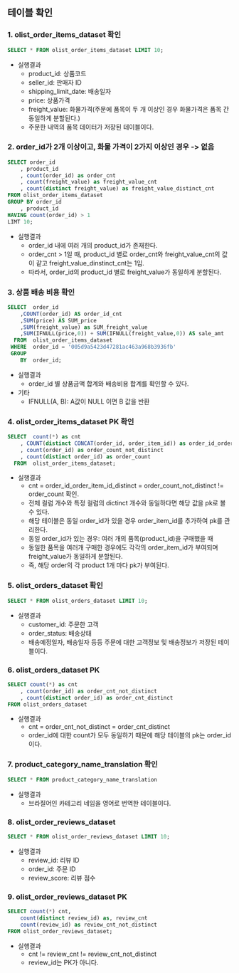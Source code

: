 ## 테이블 확인
### 1. olist_order_items_dataset 확인
``` sql
SELECT * FROM olist_order_items_dataset LIMIT 10;
```
- 실행결과
  - product_id: 상품코드
  - seller_id: 판매자 ID
  - shipping_limit_date: 배송일자
  - price: 상품가격
  - freight_value: 화물가격(주문에 품목이 두 개 이상인 경우 화물가격은 품목 간 동일하게 분할된다.)
  - 주문한 내역의 품목 데이터가 저장된 테이블이다.

### 2. order_id가 2개 이상이고, 화물 가격이 2가지 이상인 경우 -> 없음
``` sql
SELECT order_id
    , product_id
    , count(order_id) as order_cnt
    , count(freight_value) as freight_value_cnt
    , count(distinct freight_value) as freight_value_distinct_cnt
FROM olist_order_items_dataset
GROUP BY order_id
    , product_id
HAVING count(order_id) > 1
LIMT 10;
```
- 실행결과
    - order_id 내에 여러 개의 product_id가 존재한다.     
    - order_cnt > 1일 때, product_id 별로 order_cnt와 freight_value_cnt의 값이 같고 freight_value_dinstinct_cnt는 1임.
    - 따라서, order_id의 product_id 별로 freight_value가 동일하게 분할된다.

### 3. 상품 배송 비용 확인
``` sql
SELECT  order_id
	,COUNT(order_id) AS order_id_cnt
	,SUM(price) AS SUM_price
	,SUM(freight_value) as SUM_freight_value
	,SUM(IFNULL(price,0)) + SUM(IFNULL(freight_value,0)) AS sale_amt
  FROM  olist_order_items_dataset
 WHERE  order_id = '005d9a5423d47281ac463a968b3936fb'
 GROUP
	BY  order_id;
```
- 실행결과
    - order_id 별 상품금액 합계와 배송비용 합계를 확인할 수 있다.
- 기타
    - IFNULL(A, B): A값이 NULL 이면 B 값을 반환

### 4. olist_order_items_dataset PK 확인
``` sql
SELECT  count(*) as cnt
	, COUNT(distinct CONCAT(order_id, order_item_id)) as order_id_order_item_id_distinct
	, count(order_id) as order_count_not_distinct
	, count(distinct order_id) as order_count
  FROM  olist_order_items_dataset;
```
- 실행결과
    - cnt = order_id_order_item_id_distinct = order_count_not_distinct != order_count 확인.
    - 전체 컬럼 개수와 특정 컬럼의 dictinct 개수와 동일하다면 해당 값을 pk로 볼 수 있다.
    - 해당 테이블은 동일 order_id가 있을 경우 order_item_id를 추가하여 pk를 관리한다.
    - 동일 order_id가 있는 경우: 여러 개의 품목(product_id)을 구매했을 때
    - 동일한 품목을 여러개 구매한 경우에도 각각의 order_item_id가 부여되며 freight_value가 동일하게 분할된다.
    - 즉, 해당 order의 각 product 1개 마다 pk가 부여된다.

### 5. olist_orders_dataset 확인
``` sql
SELECT * FROM olist_orders_dataset LIMIT 10;
```
- 실행결과
	- customer_id: 주문한 고객
	- order_status: 배송상태
  	- 배송예정일자, 배송일자 등등 주문에 대한 고객정보 및 배송정보가 저장된 테이블이다.

### 6. olist_orders_dataset PK
``` sql
SELECT count(*) as cnt
	, count(order_id) as order_cnt_not_distinct
	, count(distinct order_id) as order_cnt_distinct
FROM olist_orders_dataset
```
- 실행결과
  	- cnt = order_cnt_not_distinct = order_cnt_distinct 
	- order_id에 대한 count가 모두 동일하기 때문에 해당 테이블의 pk는 order_id이다.

### 7. product_category_name_translation 확인
``` sql
SELECT * FROM product_category_name_translation
```
- 실행결과
	- 브라질어인 카테고리 네임을 영어로 번역한 테이블이다.

### 8. olist_order_reviews_dataset
``` sql
SELECT * FROM olist_order_reviews_dataset LIMIT 10;
```
- 실행결과
	- review_id: 리뷰 ID
 	- order_id: 주문 ID
	- review_score: 리뷰 점수

### 9. olist_order_reviews_dataset PK
``` sql
SELECT count(*) cnt,
	count(distinct review_id) as, review_cnt
	count(review_id) as review_cnt_not_distinct
FROM olist_order_reviews_dataset;
```
- 실행결과
	- cnt != review_cnt != review_cnt_not_distinct
	- review_id는 PK가 아니다.  
